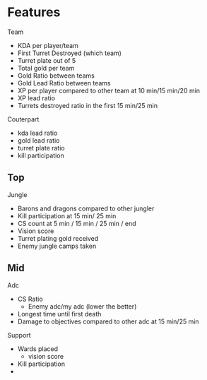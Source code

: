 # Features
Team
- KDA per player/team
- First Turret Destroyed (which team)
- Turret plate out of 5
- Total gold per team
- Gold Ratio between teams
- Gold Lead Ratio between teams
- XP per player compared to other team at 10 min/15 min/20 min
- XP lead ratio
- Turrets destroyed ratio in the first 15 min/25 min

Couterpart
- kda lead ratio
- gold lead ratio
- turret plate ratio
- kill participation

Top
- 

Jungle
- Barons and dragons compared to other jungler
- Kill participation at 15 min/ 25 min
- CS count at 5 min / 15 min / 25 min / end
- Vision score
- Turret plating gold received
- Enemy jungle camps taken

Mid
- 


Adc
- CS Ratio
    - Enemy adc/my adc (lower the better)
- Longest time until first death
- Damage to objectives compared to other adc at 15 min/25 min

Support
- Wards placed
    - vision score
- Kill participation
- 

